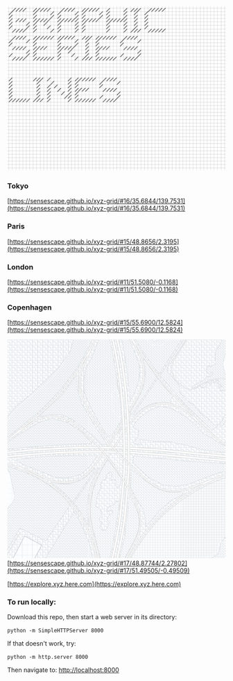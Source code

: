 ![GRAPHIC SERIES](https://raw.githubusercontent.com/sensescape/xyz-grid/master/images/grid-title2.jpg)

### Tokyo
[https://sensescape.github.io/xyz-grid/#16/35.6844/139.7531](https://sensescape.github.io/xyz-grid/#16/35.6844/139.7531)

### Paris
[https://sensescape.github.io/xyz-grid/#15/48.8656/2.3195](https://sensescape.github.io/xyz-grid/#15/48.8656/2.3195)

### London
[https://sensescape.github.io/xyz-grid/#11/51.5080/-0.1168](https://sensescape.github.io/xyz-grid/#11/51.5080/-0.1168)

### Copenhagen
[https://sensescape.github.io/xyz-grid/#15/55.6900/12.5824](https://sensescape.github.io/xyz-grid/#15/55.6900/12.5824)

![GRID](https://raw.githubusercontent.com/sensescape/xyz-grid/master/images/xyz-grid-map2.png)
[https://sensescape.github.io/xyz-grid/#17/48.87744/2.27802](https://sensescape.github.io/xyz-grid/#17/51.49505/-0.49509)

[https://explore.xyz.here.com](https://explore.xyz.here.com)


### To run locally:

Download this repo, then start a web server in its directory:

    python -m SimpleHTTPServer 8000
    
If that doesn't work, try:

    python -m http.server 8000
    
Then navigate to: [http://localhost:8000](http://localhost:8000)


